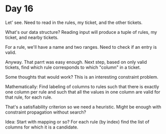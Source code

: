 # Day 16
Let' see. Need to read in the rules, my ticket, and the other tickets.

What's our data structure? Reading input will produce a tuple of rules, 
my ticket, and nearby tickets.

For a rule, we'll have a name and two ranges. Need to check if an entry is valid.

Anyway. That parrt was easy enough. Next step, based on only valid tickets, 
find which rule corresponds to which "column" in a ticket.

Some thoughts that would work? This is an interesting constraint problem.

Mathematically: Find labeling of columns to rules such that there is exactly 
one column per rule and such that all the values in one column are valid for 
that rule, for each rule.

That's a satisfiability criterion so we need a heuristic. Might be enough 
with constraint propagation without search?

Idea: Start with mapping or so? For each rule (by index) find the list of 
columns for which it is a candidate.


